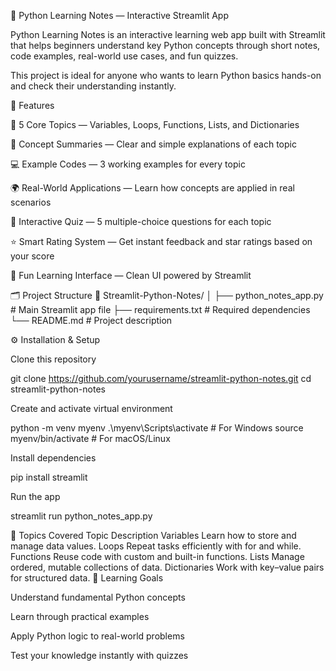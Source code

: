 🐍 Python Learning Notes — Interactive Streamlit App

Python Learning Notes is an interactive learning web app built with Streamlit that helps beginners understand key Python concepts through short notes, code examples, real-world use cases, and fun quizzes.

This project is ideal for anyone who wants to learn Python basics hands-on and check their understanding instantly.

🚀 Features

📘 5 Core Topics — Variables, Loops, Functions, Lists, and Dictionaries

🧠 Concept Summaries — Clear and simple explanations of each topic

💻 Example Codes — 3 working examples for every topic

🌍 Real-World Applications — Learn how concepts are applied in real scenarios

🧩 Interactive Quiz — 5 multiple-choice questions for each topic

⭐ Smart Rating System — Get instant feedback and star ratings based on your score

🎈 Fun Learning Interface — Clean UI powered by Streamlit

🗂️ Project Structure
📁 Streamlit-Python-Notes/
│
├── python_notes_app.py      # Main Streamlit app file
├── requirements.txt         # Required dependencies
└── README.md                # Project description

⚙️ Installation & Setup

Clone this repository

git clone https://github.com/yourusername/streamlit-python-notes.git
cd streamlit-python-notes


Create and activate virtual environment

python -m venv myenv
.\myenv\Scripts\activate     # For Windows
source myenv/bin/activate    # For macOS/Linux


Install dependencies

pip install streamlit


Run the app

streamlit run python_notes_app.py

🧠 Topics Covered
Topic	Description
Variables	Learn how to store and manage data values.
Loops	Repeat tasks efficiently with for and while.
Functions	Reuse code with custom and built-in functions.
Lists	Manage ordered, mutable collections of data.
Dictionaries	Work with key–value pairs for structured data.
🎯 Learning Goals

Understand fundamental Python concepts

Learn through practical examples

Apply Python logic to real-world problems

Test your knowledge instantly with quizzes
